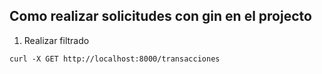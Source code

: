 ## Como realizar solicitudes con gin en el projecto

1. Realizar filtrado
```curl
curl -X GET http://localhost:8000/transacciones
```

